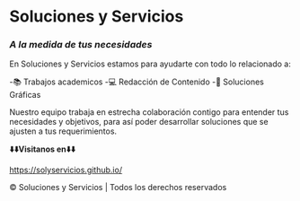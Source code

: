 # Soluciones y Servicios
### *A la medida de tus necesidades*

En Soluciones y Servicios estamos para ayudarte con todo lo relacionado a:

-📚 Trabajos academicos
-💻 Redacción de Contenido
-🎨 Soluciones Gráficas

Nuestro equipo trabaja en estrecha colaboración contigo para entender tus <br>
necesidades y objetivos, para así poder desarrollar soluciones que se <br>
ajusten a tus requerimientos.

**⬇️⬇️Visitanos en⬇️⬇️**

https://solyservicios.github.io/

&copy; Soluciones y Servicios | Todos los derechos reservados
